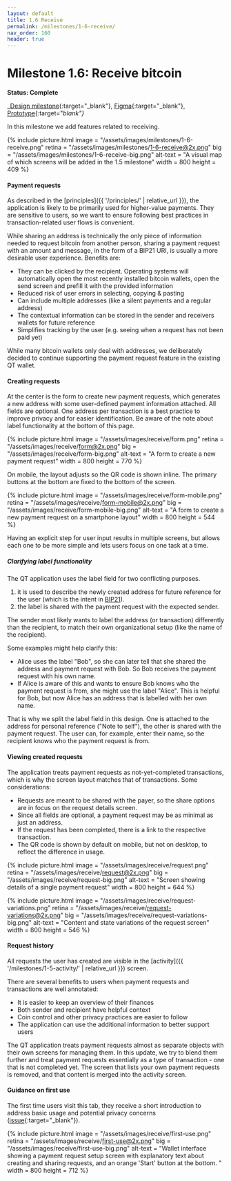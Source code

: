 ```yaml
---
layout: default
title: 1.6 Receive
permalink: /milestones/1-6-receive/
nav_order: 160
header: true
---
```


# Milestone 1.6: Receive bitcoin

**Status: Complete**

_[Design milestone](https://github.com/BitcoinDesign/Bitcoin-Core-App/milestone/6){:target="_blank"}, [Figma](https://www.figma.com/file/ek8w3n3upbluw5UL2lGhRx/Bitcoin-Core-App-Design?type=design&node-id=7516%3A13172&mode=design&t=sZSBHpOLLJmoMf57-1){:target="_blank"}, [Prototype](https://lively-kashata-cfde7e.netlify.app/screen/receive){:target="_blank"}_

In this milestone we add features related to receiving.

{% include picture.html
	image = "/assets/images/milestones/1-6-receive.png"
	retina = "/assets/images/milestones/1-6-receive@2x.png"
	big = "/assets/images/milestones/1-6-receive-big.png"
	alt-text = "A visual map of which screens will be added in the 1.5 milestone"
	width = 800
	height = 409
%}

#### Payment requests

As described in the [principles]({{ '/principles/' | relative_url }}), the application is likely to be primarily used for higher-value payments. They are sensitive to users, so we want to ensure following best practices in transaction-related user flows is convenient.

While sharing an address is technically the only piece of information needed to request bitcoin from another person, sharing a payment request with an amount and message, in the form of a BIP21 URI, is usually a more desirable user experience. Benefits are:
- They can be clicked by the recipient. Operating systems will automatically open the most recently installed bitcoin wallets, open the send screen and prefill it with the provided information
- Reduced risk of user errors in selecting, copying & pasting
- Can include multiple addresses (like a silent payments and a regular address)
- The contextual information can be stored in the sender and receivers wallets for future reference
- Simplifies tracking by the user (e.g. seeing when a request has not been paid yet)

While many bitcoin wallets only deal with addresses, we deliberately decided to continue supporting the payment request feature in the existing QT wallet.

#### Creating requests

At the center is the form to create new payment requests, which generates a new address with some user-defined payment information attached. All fields are optional. One address per transaction is a best practice to improve privacy and for easier identification. Be aware of the note about label functionality at the bottom of this page.

{% include picture.html
	image = "/assets/images/receive/form.png"
	retina = "/assets/images/receive/form@2x.png"
	big = "/assets/images/receive/form-big.png"
	alt-text = "A form to create a new payment request"
	width = 800
	height = 770
%}

On mobile, the layout adjusts so the QR code is shown inline. The primary buttons at the bottom are fixed to the bottom of the screen.

{% include picture.html
	image = "/assets/images/receive/form-mobile.png"
	retina = "/assets/images/receive/form-mobile@2x.png"
	big = "/assets/images/receive/form-mobile-big.png"
	alt-text = "A form to create a new payment request on a smartphone layout"
	width = 800
	height = 544
%}

Having an explicit step for user input results in multiple screens, but allows each one to be more simple and lets users focus on one task at a time.

##### Clarifying label functionality

The QT application uses the label field for two conflicting purposes. 

1. it is used to describe the newly created address for future reference for the user (which is the intent in [BIP21](https://github.com/bitcoin/bips/blob/master/bip-0021.mediawiki#query-keys)). 
2. the label is shared with the payment request with the expected sender.

The sender most likely wants to label the address (or transaction) differently than the recipient, to match their own organizational setup (like the name of the recipient).

Some examples might help clarify this:

- Alice uses the label "Bob", so she can later tell that she shared the address and payment request with Bob. So Bob receives the payment request with his own name.
- If Alice is aware of this and wants to ensure Bob knows who the payment request is from, she might use the label "Alice". This is helpful for Bob, but now Alice has an address that is labelled with her own name.

That is why we split the label field in this design. One is attached to the address for personal reference ("Note to self"), the other is shared with the payment request. The user can, for example, enter their name, so the recipient knows who the payment request is from.

#### Viewing created requests

The application treats payment requests as not-yet-completed transactions, which is why the screen layout matches that of transactions. Some considerations:

- Requests are meant to be shared with the payer, so the share options are in focus on the request details screen.
- Since all fields are optional, a payment request may be as minimal as just an address.
- If the request has been completed, there is a link to the respective transaction.
- The QR code is shown by default on mobile, but not on desktop, to reflect the difference in usage.

{% include picture.html
	image = "/assets/images/receive/request.png"
	retina = "/assets/images/receive/request@2x.png"
	big = "/assets/images/receive/request-big.png"
	alt-text = "Screen showing details of a single payment request"
	width = 800
	height = 644
%}

{% include picture.html
	image = "/assets/images/receive/request-variations.png"
	retina = "/assets/images/receive/request-variations@2x.png"
	big = "/assets/images/receive/request-variations-big.png"
	alt-text = "Content and state variations of the request screen"
	width = 800
	height = 546
%}

#### Request history

All requests the user has created are visible in the [activity]({{ '/milestones/1-5-activity/' | relative_url }}) screen.

There are several benefits to users when payment requests and transactions are well annotated:

- It is easier to keep an overview of their finances
- Both sender and recipient have helpful context
- Coin control and other privacy practices are easier to follow
- The application can use the additional information to better support users

The QT application treats payment requests almost as separate objects with their own screens for managing them. In this update, we try to blend them further and treat payment requests essentially as a type of transaction - one that is not completed yet. The screen that lists your own payment requests is removed, and that content is merged into the activity screen.

#### Guidance on first use

The first time users visit this tab, they receive a short introduction to address basic usage and potential privacy concerns ([issue](https://github.com/BitcoinDesign/Bitcoin-Core-App/issues/118){:target="_blank"}).

{% include picture.html
	image = "/assets/images/receive/first-use.png"
	retina = "/assets/images/receive/first-use@2x.png"
	big = "/assets/images/receive/first-use-big.png"
	alt-text = "Wallet interface showing a payment request setup screen with explanatory text about creating and sharing requests, and an orange 'Start' button at the bottom. "
	width = 800
	height = 712
%}
